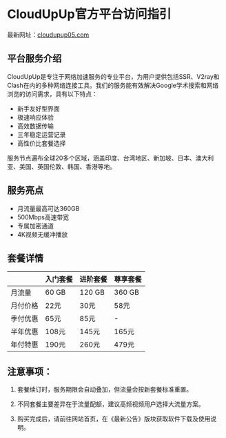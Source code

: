 # CloudUpUp官方平台访问指引

最新网址：[cloudupup05.com](https://url.gogogomiao.one/QYTN)

## 平台服务介绍

CloudUpUp是专注于网络加速服务的专业平台，为用户提供包括SSR、V2ray和Clash在内的多种网络连接工具。我们的服务能有效解决Google学术搜索和网络浏览的访问需求，具有以下特点：
- 新手友好型界面
- 极速响应体验
- 高效数据传输
- 三年稳定运营记录
- 高性价比套餐选择

服务节点遍布全球20多个区域，涵盖印度、台湾地区、新加坡、日本、澳大利亚、美国、英国伦敦、韩国、香港等地。

## 服务亮点

* 月流量最高可达360GB
* 500Mbps高速带宽
* 专属加密通道
* 4K视频无缓冲播放

## 套餐详情

||入门套餐|进阶套餐|尊享套餐|
|----|----|----|----|
|月流量|60 GB|120 GB|360 GB|
|月付价格|22元|30元|58元|
|季付优惠|65元|85元|-|
|半年优惠|108元|145元|165元|
|年付特惠|190元|260元|479元|

## 注意事项：

1. 套餐续订时，服务期限会自动叠加，但流量会按新套餐标准重置。

2. 不同套餐主要差异在于流量配额，建议高频视频用户选择大流量方案。

3. 购买完成后，请前往网站首页，在《最新公告》版块获取软件下载及使用说明。